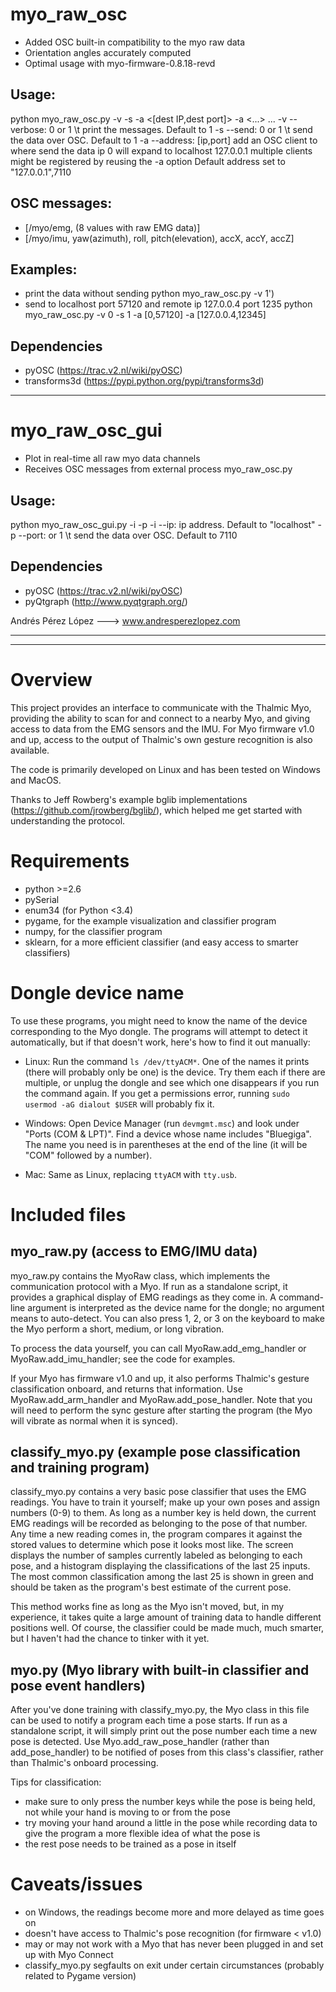 # myo_raw_osc

- Added OSC built-in compatibility to the myo raw data
- Orientation angles accurately computed 
- Optimal usage with myo-firmware-0.8.18-revd

## Usage: 
python myo_raw_osc.py -v <verbose> -s <send> -a <[dest IP,dest port]> -a <...> ... 
    -v --verbose: 0 or 1 \t print the messages. Default to 1
    -s --send: 0 or 1 \t send the data over OSC. Default to 1
    -a --address: [ip,port]  add an OSC client to where send the data
        ip 0 will expand to localhost 127.0.0.1
        multiple clients might be registered by reusing the -a option
        Default address set to "127.0.0.1",7110
        
## OSC messages:
- [/myo/emg, (8 values with raw EMG data)]
- [/myo/imu, yaw(azimuth), roll, pitch(elevation), accX, accY, accZ]


## Examples:
- print the data without sending
python myo_raw_osc.py -v 1')
- send to localhost port 57120 and remote ip 127.0.0.4 port 1235
python myo_raw_osc.py -v 0 -s 1 -a [0,57120] -a [127.0.0.4,12345]
        
  
## Dependencies
  - pyOSC (https://trac.v2.nl/wiki/pyOSC)
  - transforms3d (https://pypi.python.org/pypi/transforms3d)

------------------------------------------------------------------------------

# myo_raw_osc_gui

- Plot in real-time all raw myo data channels
- Receives OSC messages from external process myo_raw_osc.py

## Usage: 
python myo_raw_osc_gui.py -i <ip address> -p <ip port>
    -i --ip: ip address. Default to "localhost"
    -p --port: or 1 \t send the data over OSC. Default to 7110

## Dependencies
  - pyOSC (https://trac.v2.nl/wiki/pyOSC)
  - pyQtgraph (http://www.pyqtgraph.org/)

Andrés Pérez López ---> www.andresperezlopez.com

------------------------------------------------------------------------------
------------------------------------------------------------------------------
# Overview

This project provides an interface to communicate with the Thalmic Myo,
providing the ability to scan for and connect to a nearby Myo, and giving access
to data from the EMG sensors and the IMU. For Myo firmware v1.0 and up, access
to the output of Thalmic's own gesture recognition is also available.

The code is primarily developed on Linux and has been tested on Windows and
MacOS.

Thanks to Jeff Rowberg's example bglib implementations
(https://github.com/jrowberg/bglib/), which helped me get started with
understanding the protocol.


# Requirements

- python >=2.6
- pySerial
- enum34 (for Python <3.4)
- pygame, for the example visualization and classifier program
- numpy, for the classifier program
- sklearn, for a more efficient classifier (and easy access to smarter classifiers)


# Dongle device name

To use these programs, you might need to know the name of the device
corresponding to the Myo dongle. The programs will attempt to detect it
automatically, but if that doesn't work, here's how to find it out manually:

- Linux: Run the command `ls /dev/ttyACM*`. One of the names it prints (there
  will probably only be one) is the device. Try them each if there are multiple,
  or unplug the dongle and see which one disappears if you run the command
  again. If you get a permissions error, running `sudo usermod -aG dialout
  $USER` will probably fix it.

- Windows: Open Device Manager (run `devmgmt.msc`) and look under "Ports (COM &
  LPT)". Find a device whose name includes "Bluegiga". The name you need is in
  parentheses at the end of the line (it will be "COM" followed by a number).

- Mac: Same as Linux, replacing `ttyACM` with `tty.usb`.


# Included files

## myo_raw.py (access to EMG/IMU data)

myo_raw.py contains the MyoRaw class, which implements the communication
protocol with a Myo. If run as a standalone script, it provides a graphical
display of EMG readings as they come in. A command-line argument is interpreted
as the device name for the dongle; no argument means to auto-detect. You can
also press 1, 2, or 3 on the keyboard to make the Myo perform a short, medium,
or long vibration.

To process the data yourself, you can call MyoRaw.add_emg_handler or
MyoRaw.add_imu_handler; see the code for examples.

If your Myo has firmware v1.0 and up, it also performs Thalmic's gesture
classification onboard, and returns that information. Use MyoRaw.add_arm_handler
and MyoRaw.add_pose_handler. Note that you will need to perform the sync gesture
after starting the program (the Myo will vibrate as normal when it is synced).

## classify_myo.py (example pose classification and training program)

classify_myo.py contains a very basic pose classifier that uses the EMG
readings. You have to train it yourself; make up your own poses and assign
numbers (0-9) to them. As long as a number key is held down, the current EMG
readings will be recorded as belonging to the pose of that number. Any time a
new reading comes in, the program compares it against the stored values to
determine which pose it looks most like. The screen displays the number of
samples currently labeled as belonging to each pose, and a histogram displaying
the classifications of the last 25 inputs. The most common classification among
the last 25 is shown in green and should be taken as the program's best estimate
of the current pose.

This method works fine as long as the Myo isn't moved, but, in my experience, it
takes quite a large amount of training data to handle different positions
well. Of course, the classifier could be made much, much smarter, but I haven't
had the chance to tinker with it yet.

## myo.py (Myo library with built-in classifier and pose event handlers)

After you've done training with classify_myo.py, the Myo class in this file can
be used to notify a program each time a pose starts. If run as a standalone
script, it will simply print out the pose number each time a new pose is
detected. Use Myo.add_raw_pose_handler (rather than add_pose_handler) to be
notified of poses from this class's classifier, rather than Thalmic's onboard
processing.

Tips for classification:

- make sure to only press the number keys while the pose is being held, not
  while your hand is moving to or from the pose
- try moving your hand around a little in the pose while recording data to give
  the program a more flexible idea of what the pose is
- the rest pose needs to be trained as a pose in itself


# Caveats/issues

- on Windows, the readings become more and more delayed as time goes on
- doesn't have access to Thalmic's pose recognition (for firmware < v1.0)
- may or may not work with a Myo that has never been plugged in and set up with
  Myo Connect
- classify_myo.py segfaults on exit under certain circumstances (probably
  related to Pygame version)
